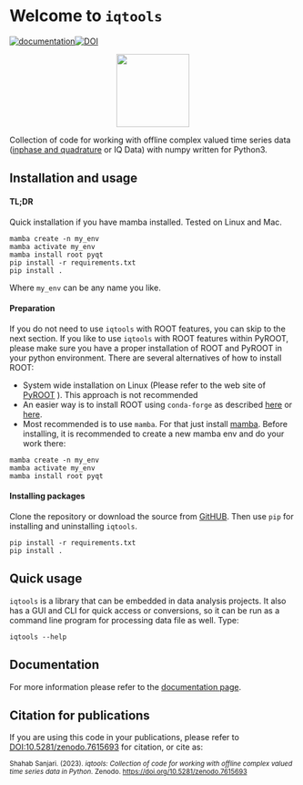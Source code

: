 # Welcome to `iqtools`
[![documentation](https://img.shields.io/badge/docs-mkdocs%20material-blue.svg?style=flat)](https://xaratustrah.github.io/iqtools)[![DOI](https://zenodo.org/badge/DOI/10.5281/zenodo.7615693.svg)](https://doi.org/10.5281/zenodo.7615693)

<div style="margin-left:auto;margin-right:auto;text-align:center">
<img src="https://raw.githubusercontent.com/xaratustrah/iqtools/main/docs/img/icon.png" width="128">
</div>

Collection of code for working with offline complex valued time series data ([inphase and quadrature](https://en.wikipedia.org/wiki/In-phase_and_quadrature_components) or IQ Data) with numpy written for Python3.


## Installation and usage

#### TL;DR

Quick installation if you have mamba installed. Tested on Linux and Mac.

```
mamba create -n my_env
mamba activate my_env
mamba install root pyqt
pip install -r requirements.txt
pip install .
```

Where `my_env` can be any name you like.


#### Preparation

If you do not need to use `iqtools` with ROOT features, you can skip to the next section. If you like to use `iqtools` with ROOT features within PyROOT, please make sure you have a proper installation of ROOT and PyROOT in your python environment. There are several alternatives of how to install ROOT:

* System wide installation on Linux (Please refer to the web site of [PyROOT](https://root.cern/manual/python/) ). This approach is not recommended
* An easier way is to install ROOT using `conda-forge` as described [here](https://anaconda.org/conda-forge/root/) or [here](https://iscinumpy.gitlab.io/post/root-conda/).
* Most recommended is to use `mamba`. For that just install [mamba](https://mamba.readthedocs.io/en/latest/installation.html). Before installing, it is recommended to create a new mamba env and do your work there:

```
mamba create -n my_env
mamba activate my_env
mamba install root pyqt
```

#### Installing packages

Clone the repository or download the source from [GitHUB](https://github.com/xaratustrah/iqtools). Then use `pip` for installing and uninstalling `iqtools`.

    pip install -r requirements.txt
    pip install .


## Quick usage

`iqtools` is a library that can be embedded in data analysis projects. It also has a GUI and CLI for quick access or conversions, so it can be run as a command line program for processing data file as well. Type:

    iqtools --help

## Documentation

For more information please refer to the [documentation page](https://xaratustrah.github.io/iqtools).

## Citation for publications

If you are using this code in your publications, please refer to [DOI:10.5281/zenodo.7615693](https://doi.org/10.5281/zenodo.7615693) for citation, or cite as:

<small>
Shahab Sanjari. (2023). <i>iqtools: Collection of code for working with offline complex valued time series data in Python.</i> Zenodo. <a href="https://doi.org/10.5281/zenodo.7615693">https://doi.org/10.5281/zenodo.7615693</a>
</small>